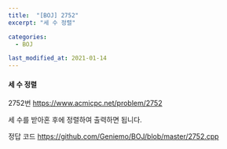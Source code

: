 ```yaml
---
title:  "[BOJ] 2752"
excerpt: "세 수 정렬"

categories:
  - BOJ

last_modified_at: 2021-01-14
---
```


#### 세 수 정렬

2752번 <https://www.acmicpc.net/problem/2752>

세 수를 받아혼 후에 정렬하여 출력하면 됩니다.

정답 코드 <https://github.com/Geniemo/BOJ/blob/master/2752.cpp>